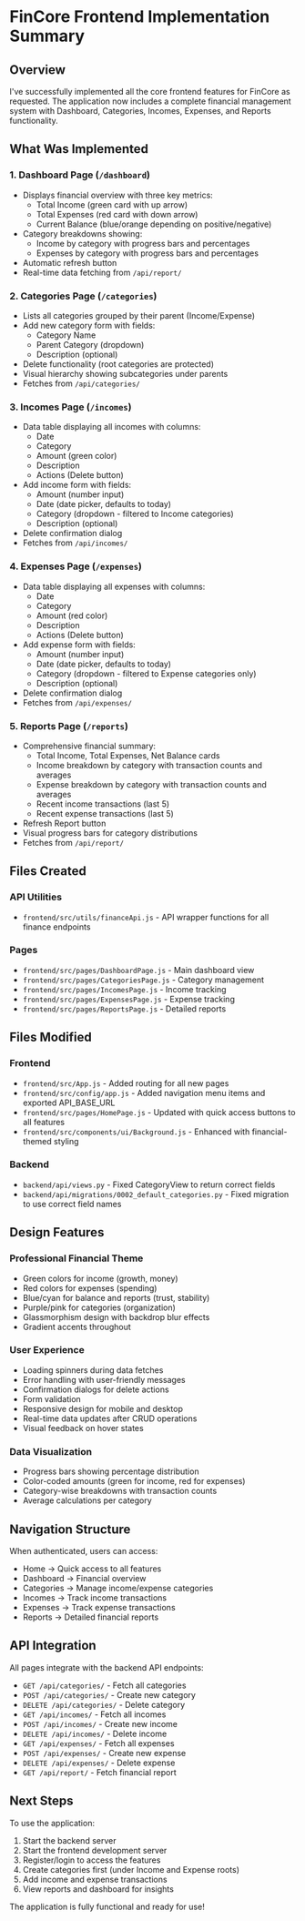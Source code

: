 # FinCore Frontend Implementation Summary

## Overview
I've successfully implemented all the core frontend features for FinCore as requested. The application now includes a complete financial management system with Dashboard, Categories, Incomes, Expenses, and Reports functionality.

## What Was Implemented

### 1. **Dashboard Page** (`/dashboard`)
- Displays financial overview with three key metrics:
  - Total Income (green card with up arrow)
  - Total Expenses (red card with down arrow)
  - Current Balance (blue/orange depending on positive/negative)
- Category breakdowns showing:
  - Income by category with progress bars and percentages
  - Expenses by category with progress bars and percentages
- Automatic refresh button
- Real-time data fetching from `/api/report/`

### 2. **Categories Page** (`/categories`)
- Lists all categories grouped by their parent (Income/Expense)
- Add new category form with fields:
  - Category Name
  - Parent Category (dropdown)
  - Description (optional)
- Delete functionality (root categories are protected)
- Visual hierarchy showing subcategories under parents
- Fetches from `/api/categories/`

### 3. **Incomes Page** (`/incomes`)
- Data table displaying all incomes with columns:
  - Date
  - Category
  - Amount (green color)
  - Description
  - Actions (Delete button)
- Add income form with fields:
  - Amount (number input)
  - Date (date picker, defaults to today)
  - Category (dropdown - filtered to Income categories)
  - Description (optional)
- Delete confirmation dialog
- Fetches from `/api/incomes/`

### 4. **Expenses Page** (`/expenses`)
- Data table displaying all expenses with columns:
  - Date
  - Category
  - Amount (red color)
  - Description
  - Actions (Delete button)
- Add expense form with fields:
  - Amount (number input)
  - Date (date picker, defaults to today)
  - Category (dropdown - filtered to Expense categories only)
  - Description (optional)
- Delete confirmation dialog
- Fetches from `/api/expenses/`

### 5. **Reports Page** (`/reports`)
- Comprehensive financial summary:
  - Total Income, Total Expenses, Net Balance cards
  - Income breakdown by category with transaction counts and averages
  - Expense breakdown by category with transaction counts and averages
  - Recent income transactions (last 5)
  - Recent expense transactions (last 5)
- Refresh Report button
- Visual progress bars for category distributions
- Fetches from `/api/report/`

## Files Created

### API Utilities
- `frontend/src/utils/financeApi.js` - API wrapper functions for all finance endpoints

### Pages
- `frontend/src/pages/DashboardPage.js` - Main dashboard view
- `frontend/src/pages/CategoriesPage.js` - Category management
- `frontend/src/pages/IncomesPage.js` - Income tracking
- `frontend/src/pages/ExpensesPage.js` - Expense tracking
- `frontend/src/pages/ReportsPage.js` - Detailed reports

## Files Modified

### Frontend
- `frontend/src/App.js` - Added routing for all new pages
- `frontend/src/config/app.js` - Added navigation menu items and exported API_BASE_URL
- `frontend/src/pages/HomePage.js` - Updated with quick access buttons to all features
- `frontend/src/components/ui/Background.js` - Enhanced with financial-themed styling

### Backend
- `backend/api/views.py` - Fixed CategoryView to return correct fields
- `backend/api/migrations/0002_default_categories.py` - Fixed migration to use correct field names

## Design Features

### Professional Financial Theme
- Green colors for income (growth, money)
- Red colors for expenses (spending)
- Blue/cyan for balance and reports (trust, stability)
- Purple/pink for categories (organization)
- Glassmorphism design with backdrop blur effects
- Gradient accents throughout

### User Experience
- Loading spinners during data fetches
- Error handling with user-friendly messages
- Confirmation dialogs for delete actions
- Form validation
- Responsive design for mobile and desktop
- Real-time data updates after CRUD operations
- Visual feedback on hover states

### Data Visualization
- Progress bars showing percentage distribution
- Color-coded amounts (green for income, red for expenses)
- Category-wise breakdowns with transaction counts
- Average calculations per category

## Navigation Structure
When authenticated, users can access:
- Home → Quick access to all features
- Dashboard → Financial overview
- Categories → Manage income/expense categories
- Incomes → Track income transactions
- Expenses → Track expense transactions
- Reports → Detailed financial reports

## API Integration
All pages integrate with the backend API endpoints:
- `GET /api/categories/` - Fetch all categories
- `POST /api/categories/` - Create new category
- `DELETE /api/categories/` - Delete category
- `GET /api/incomes/` - Fetch all incomes
- `POST /api/incomes/` - Create new income
- `DELETE /api/incomes/` - Delete income
- `GET /api/expenses/` - Fetch all expenses
- `POST /api/expenses/` - Create new expense
- `DELETE /api/expenses/` - Delete expense
- `GET /api/report/` - Fetch financial report

## Next Steps
To use the application:
1. Start the backend server
2. Start the frontend development server
3. Register/login to access the features
4. Create categories first (under Income and Expense roots)
5. Add income and expense transactions
6. View reports and dashboard for insights

The application is fully functional and ready for use!
